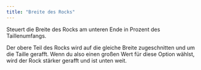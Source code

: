 ```yaml
---
title: "Breite des Rocks"
---
```


Steuert die Breite des Rocks am unteren Ende in Prozent des Taillenumfangs.

Der obere Teil des Rocks wird auf die gleiche Breite zugeschnitten und um die Taille gerafft. Wenn du also einen großen Wert für diese Option wählst, wird der Rock stärker gerafft und ist unten weit.
